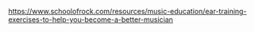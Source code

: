 https://www.schoolofrock.com/resources/music-education/ear-training-exercises-to-help-you-become-a-better-musician


